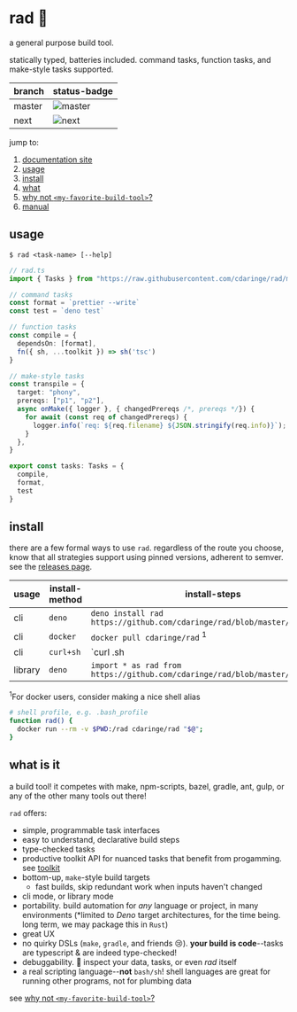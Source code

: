 # rad 💯

a general purpose build tool.

statically typed, batteries included. command tasks, function tasks, and make-style tasks supported.

| branch | status-badge |
| ------ | ------------ |
| master | ![master](https://github.com/cdaringe/rad/workflows/master/badge.svg) |
| next   | ![next](https://github.com/cdaringe/rad/workflows/next/badge.svg) |

jump to:

1. [documentation site](https://cdaringe.github.io/rad/) <!--NOSITE-->
1. [usage](#usage)
1. [install](#install)
1. [what](#what-is-it)
2. [why not `<my-favorite-build-tool>`?](https://cdaringe.github.io/rad/#why-not-my-favorite-build-tool)
3. [manual](https://cdaringe.github.io/rad/#manual)

## usage

`$ rad <task-name> [--help]`

```ts
// rad.ts
import { Tasks } from "https://raw.githubusercontent.com/cdaringe/rad/master/src/mod.ts";

// command tasks
const format = `prettier --write`
const test = `deno test`

// function tasks
const compile = {
  dependsOn: [format],
  fn({ sh, ...toolkit }) => sh('tsc')
}

// make-style tasks
const transpile = {
  target: "phony",
  prereqs: ["p1", "p2"],
  async onMake({ logger }, { changedPrereqs /*, prereqs */}) {
    for await (const req of changedPrereqs) {
      logger.info(`req: ${req.filename} ${JSON.stringify(req.info)}`);
    }
  },
}

export const tasks: Tasks = {
  compile,
  format,
  test
}
```

## install

there are a few formal ways to use `rad`. regardless of the route you choose,
know that all strategies support using pinned versions, adherent to semver.
see the [releases page](https://github.com/cdaringe/rad/releases).

| usage | install-method | install-steps |
| -- | -- | -- |
| cli | `deno` | `deno install rad https://github.com/cdaringe/rad/blob/master/src/bin.ts` |
| cli | `docker` | `docker pull cdaringe/rad` <sup>1</sup>|
| cli | `curl+sh` | `curl <todo>.sh | sh` |
| library | `deno` | `import * as rad from https://github.com/cdaringe/rad/blob/master/src/mod.ts` |


<sup>1</sup>For docker users, consider making a nice shell alias

```bash
# shell profile, e.g. .bash_profile
function rad() {
  docker run --rm -v $PWD:/rad cdaringe/rad "$@";
}
```

## what is it

a build tool! it competes with make, npm-scripts, bazel, gradle, ant, gulp, or any of the
other many tools out there!

`rad` offers:

- simple, programmable task interfaces
- easy to understand, declarative build steps
- type-checked tasks
- productive toolkit API for nuanced tasks that benefit from progamming. see [toolkit](#toolkit)<!-- @todo write toolkit docs-->
- bottom-up, `make`-style build targets
  - fast builds, skip redundant work when inputs haven't changed
- cli mode, or library mode
- portability. build automation for _any_ language or project, in many environments (*limited to _Deno_ target architectures, for the time being. long term, we may package this in `Rust`)
- great UX
- no quirky DSLs (`make`, `gradle`, and friends 😢). **your build is code**--tasks are typescript & are indeed type-checked!
- debuggability. 🐛 inspect your data, tasks, or even _rad_ itself
- a real scripting language--**not** `bash/sh`! shell languages are great for running other programs, not for plumbing data

see [why not `<my-favorite-build-tool>`?](https://cdaringe.github.io/rad/#why-not-my-favorite-build-tool)

